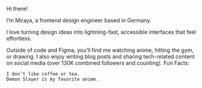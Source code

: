 
Hi there!

I’m Miraya, a frontend design engineer based in Germany.

I love turning design ideas into lightning-fast, accessible interfaces that feel effortless.

Outside of code and Figma, you’ll find me watching anime, hitting the gym, or drawing. I also enjoy writing blog posts and sharing tech-related content on social media (over 130K combined followers and counting).
Fun Facts:

    I don’t like coffee or tea.
    Demon Slayer is my favorite anime.
